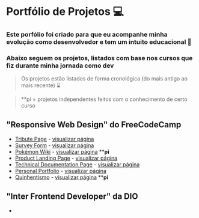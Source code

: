 # Portfólio de Projetos 💻
### Este porfólio foi criado para que eu acompanhe minha evolução como desenvolvedor e tem um intuito educacional 📘
### Abaixo seguem os projetos, listados com base nos cursos que fiz durante minha jornada como dev

> Os projetos estão listados de forma cronológica (do mais antigo ao mais recente) ⌛

> **pi = projetos independentes feitos com o conhecimento de certo curso

## "Responsive Web Design" do FreeCodeCamp
- <a href="https://github.com/jv-aquino/portfolio/tree/main/fcc/responsive%20web%20design/personal%20portfolio" target="_blank">Tribute Page</a> - <a href="https://codepen.io/jv-aquino/full/NWjdZbz" target="_blank">visualizar página</a>
- <a href="https://github.com/jv-aquino/portfolio/tree/main/fcc/responsive%20web%20design/survey%20form" target="_blank">Survey Form</a> - <a href="https://codepen.io/jv-aquino/full/yLbgdEd" target="_blank">visualizar página</a>
- <a href="https://github.com/jv-aquino/portfolio/tree/main/fcc/responsive%20web%20design/pokemon" target="_blank">Pokémon Wiki</a> - <a href="https://pokemon.aquiino.repl.co/" target="_blank">visualizar página</a> ****pi**
- <a href="https://github.com/jv-aquino/portfolio/tree/main/fcc/responsive%20web%20design/product%20landing%20page" target="_blank">Product Landing Page</a> - <a href="https://codepen.io/jv-aquino/full/WNjyvvr" target="_blank">visualizar página</a>
- <a href="https://github.com/jv-aquino/portfolio/tree/main/fcc/responsive%20web%20design/technical%20documentation%20page" target="_blank">Technical Documentation Page</a> - <a href="https://codepen.io/jv-aquino/full/YzVBzQa" target="_blank">visualizar página</a>
- <a href="https://github.com/jv-aquino/portfolio/tree/main/fcc/responsive%20web%20design/personal%20portfolio" target="_blank">Personal Portfolio</a> - <a href="https://codepen.io/jv-aquino/full/vYZYWjM" target="_blank">visualizar página</a>
- <a href="https://github.com/jv-aquino/portfolio/tree/main/fcc/responsive%20web%20design/quinhentismo" target="_blank">Quinhentismo</a> - <a href="https://quinhentismo.aquiino.repl.co/" target="_blank">visualizar página</a> ****pi**

## "Inter Frontend Developer" da DIO
-
